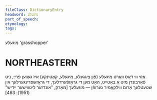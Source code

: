 ```yaml
---
fileClass: DictionaryEntry
headword: מיגעלע
part_of_speech: 
etymology: 
tags: 
---
```

מיגעלע
'grasshopper'


NORTHEASTERN
==============

אַזוי ווי דאָס וואָרט מיגעלע (פֿון ציגגעלע, מיגעלע, קאָטינקע) איז געווען פֿרײַ, ניט פֿאַרבונדן מיט אַ באַטײַט, האָט מען די גראָזפֿערדלעך, די גראָזשפּרינגערלעך אין שטעטלעך אַרום ווילקאָמיר גערופֿן — מיגעלעך
[מאַרק, "אונדזער ליטווישער ייִדיש" (1951): 463]